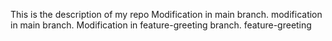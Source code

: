 This is the description of my repo
Modification in main branch.
modification in main branch.
 Modification in feature-greeting branch.
feature-greeting
